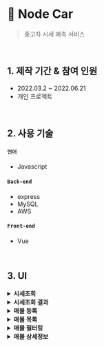 # :pushpin: Node Car
>중고차 시세 예측 서비스  

</br>

## 1. 제작 기간 & 참여 인원
- 2022.03.2 ~ 2022.06.21
- 개인 프로젝트

</br>

## 2. 사용 기술

#### `언어`
  - Javascript

#### `Back-end`
  - express
  - MySQL
  - AWS
#### `Front-end`
  - Vue

</br>

## 3. UI

<details>
<summary><b>시세조회</b></summary>
<div markdown="1">

![캡처](https://user-images.githubusercontent.com/48177285/182029644-d9be3d4f-ccdb-4ea3-92b5-bf8040d58277.JPG)

</div>
</details>


<details>
<summary><b>시세조회 결과</b></summary>
<div markdown="1">

![7](https://user-images.githubusercontent.com/48177285/182029673-c856e48f-868d-4d7f-bd6b-055494e88eef.JPG)

</div>
</details>

<details>
<summary><b>매물 등록</b></summary>
<div markdown="1">

![1](https://user-images.githubusercontent.com/48177285/182029696-7345d258-82b0-4508-a999-d92a243a597e.JPG)
![3](https://user-images.githubusercontent.com/48177285/182029717-57d237a1-a4c1-4164-b3af-cf903644012a.JPG)

</div>
</details>


<details>
<summary><b>매물 목록</b></summary>
<div markdown="1">

![4](https://user-images.githubusercontent.com/48177285/182029733-7fa2030a-d7c9-41a8-8bcf-40cb77614023.JPG)

</div>
</details>

<details>
<summary><b>매물 필터링</b></summary>
<div markdown="1">

![5](https://user-images.githubusercontent.com/48177285/182029744-e8089778-0f40-40fe-a8f2-aae3f4da92ef.JPG)

</div>
</details>


<details>
<summary><b>매물 상세정보</b></summary>
<div markdown="1">

![6](https://user-images.githubusercontent.com/48177285/182029753-ada3292e-dc2d-4fab-b30d-29b679a4730f.JPG)

</div>
</details>





























